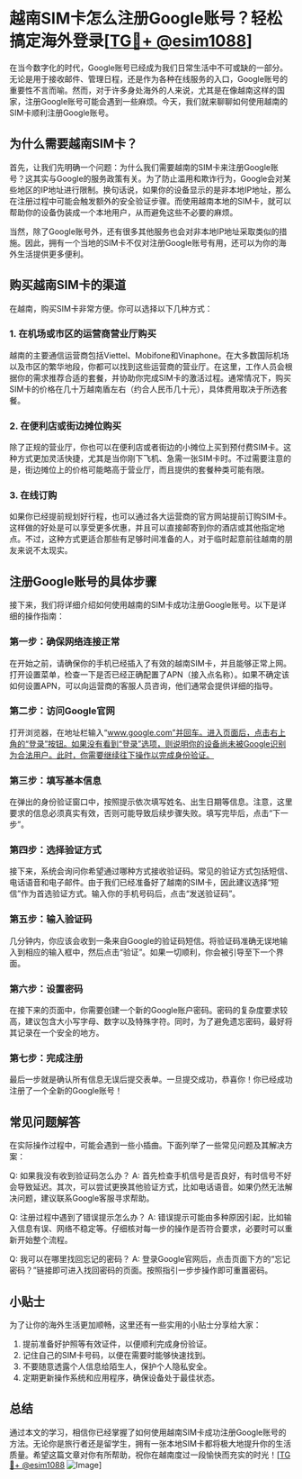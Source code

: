 # 越南SIM卡怎么注册Google账号？轻松搞定海外登录[[TG💪+ @esim1088](https://t.me/s/esim1088)]

在当今数字化的时代，Google账号已经成为我们日常生活中不可或缺的一部分。无论是用于接收邮件、管理日程，还是作为各种在线服务的入口，Google账号的重要性不言而喻。然而，对于许多身处海外的人来说，尤其是在像越南这样的国家，注册Google账号可能会遇到一些麻烦。今天，我们就来聊聊如何使用越南的SIM卡顺利注册Google账号。

## 为什么需要越南SIM卡？

首先，让我们先明确一个问题：为什么我们需要越南的SIM卡来注册Google账号？这其实与Google的服务政策有关。为了防止滥用和欺诈行为，Google会对某些地区的IP地址进行限制。换句话说，如果你的设备显示的是非本地IP地址，那么在注册过程中可能会触发额外的安全验证步骤。而使用越南本地的SIM卡，就可以帮助你的设备伪装成一个本地用户，从而避免这些不必要的麻烦。

当然，除了Google账号外，还有很多其他服务也会对非本地IP地址采取类似的措施。因此，拥有一个当地的SIM卡不仅对注册Google账号有用，还可以为你的海外生活提供更多便利。

## 购买越南SIM卡的渠道

在越南，购买SIM卡非常方便。你可以选择以下几种方式：

### 1. 在机场或市区的运营商营业厅购买

越南的主要通信运营商包括Viettel、Mobifone和Vinaphone。在大多数国际机场以及市区的繁华地段，你都可以找到这些运营商的营业厅。在这里，工作人员会根据你的需求推荐合适的套餐，并协助你完成SIM卡的激活过程。通常情况下，购买SIM卡的价格在几十万越南盾左右（约合人民币几十元），具体费用取决于所选套餐。

### 2. 在便利店或街边摊位购买

除了正规的营业厅，你也可以在便利店或者街边的小摊位上买到预付费SIM卡。这种方式更加灵活快捷，尤其是当你刚下飞机、急需一张SIM卡时。不过需要注意的是，街边摊位上的价格可能略高于营业厅，而且提供的套餐种类可能有限。

### 3. 在线订购

如果你已经提前规划好行程，也可以通过各大运营商的官方网站提前订购SIM卡。这样做的好处是可以享受更多优惠，并且可以直接邮寄到你的酒店或其他指定地点。不过，这种方式更适合那些有足够时间准备的人，对于临时起意前往越南的朋友来说不太现实。

## 注册Google账号的具体步骤

接下来，我们将详细介绍如何使用越南的SIM卡成功注册Google账号。以下是详细的操作指南：

### 第一步：确保网络连接正常

在开始之前，请确保你的手机已经插入了有效的越南SIM卡，并且能够正常上网。打开设置菜单，检查一下是否已经正确配置了APN（接入点名称）。如果不确定该如何设置APN，可以向运营商的客服人员咨询，他们通常会提供详细的指导。

### 第二步：访问Google官网

打开浏览器，在地址栏输入“www.google.com”并回车。进入页面后，点击右上角的“登录”按钮。如果没有看到“登录”选项，则说明你的设备尚未被Google识别为合法用户。此时，你需要继续往下操作以完成身份验证。

### 第三步：填写基本信息

在弹出的身份验证窗口中，按照提示依次填写姓名、出生日期等信息。注意，这里要求的信息必须真实有效，否则可能导致后续步骤失败。填写完毕后，点击“下一步”。

### 第四步：选择验证方式

接下来，系统会询问你希望通过哪种方式接收验证码。常见的验证方式包括短信、电话语音和电子邮件。由于我们已经准备好了越南的SIM卡，因此建议选择“短信”作为首选验证方式。输入你的手机号码后，点击“发送验证码”。

### 第五步：输入验证码

几分钟内，你应该会收到一条来自Google的验证码短信。将验证码准确无误地输入到相应的输入框中，然后点击“验证”。如果一切顺利，你会被引导至下一个界面。

### 第六步：设置密码

在接下来的页面中，你需要创建一个新的Google账户密码。密码的复杂度要求较高，建议包含大小写字母、数字以及特殊字符。同时，为了避免遗忘密码，最好将其记录在一个安全的地方。

### 第七步：完成注册

最后一步就是确认所有信息无误后提交表单。一旦提交成功，恭喜你！你已经成功注册了一个全新的Google账号！

## 常见问题解答

在实际操作过程中，可能会遇到一些小插曲。下面列举了一些常见问题及其解决方案：

Q: 如果我没有收到验证码怎么办？
A: 首先检查手机信号是否良好，有时信号不好会导致延迟。其次，可以尝试更换其他验证方式，比如电话语音。如果仍然无法解决问题，建议联系Google客服寻求帮助。

Q: 注册过程中遇到了错误提示怎么办？
A: 错误提示可能由多种原因引起，比如输入信息有误、网络不稳定等。仔细核对每一步的操作是否符合要求，必要时可以重新开始整个流程。

Q: 我可以在哪里找回忘记的密码？
A: 登录Google官网后，点击页面下方的“忘记密码？”链接即可进入找回密码的页面。按照指引一步步操作即可重置密码。

## 小贴士

为了让你的海外生活更加顺畅，这里还有一些实用的小贴士分享给大家：

1. 提前准备好护照等有效证件，以便顺利完成身份验证。
2. 记住自己的SIM卡号码，以便在需要时能够快速找到。
3. 不要随意透露个人信息给陌生人，保护个人隐私安全。
4. 定期更新操作系统和应用程序，确保设备处于最佳状态。

## 总结

通过本文的学习，相信你已经掌握了如何使用越南SIM卡成功注册Google账号的方法。无论你是旅行者还是留学生，拥有一张本地SIM卡都将极大地提升你的生活质量。希望这篇文章对你有所帮助，祝你在越南度过一段愉快而充实的时光！[[TG💪+ @esim1088](https://t.me/s/esim1088) ![Image](https://i.postimg.cc/4NQfJmqS/Snipaste-2025-05-13-00-14-12.png)]